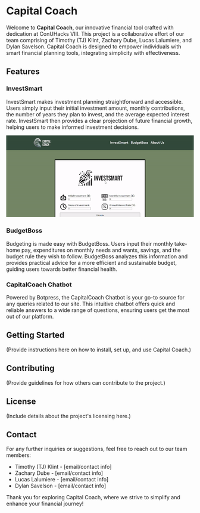 # Capital Coach

Welcome to **Capital Coach**, our innovative financial tool crafted with dedication at ConUHacks VIII. This project is a collaborative effort of our team comprising of Timothy (TJ) Klint, Zachary Dube, Lucas Lalumiere, and Dylan Savelson. Capital Coach is designed to empower individuals with smart financial planning tools, integrating simplicity with effectiveness.

## Features

### InvestSmart
InvestSmart makes investment planning straightforward and accessible. Users simply input their initial investment amount, monthly contributions, the number of years they plan to invest, and the average expected interest rate. InvestSmart then provides a clear projection of future financial growth, helping users to make informed investment decisions.

![InvestSmart Demo](./assets/gifs/InvestSmart.gif)

### BudgetBoss
Budgeting is made easy with BudgetBoss. Users input their monthly take-home pay, expenditures on monthly needs and wants, savings, and the budget rule they wish to follow. BudgetBoss analyzes this information and provides practical advice for a more efficient and sustainable budget, guiding users towards better financial health.

### CapitalCoach Chatbot
Powered by Botpress, the CapitalCoach Chatbot is your go-to source for any queries related to our site. This intuitive chatbot offers quick and reliable answers to a wide range of questions, ensuring users get the most out of our platform.

## Getting Started
(Provide instructions here on how to install, set up, and use Capital Coach.)

## Contributing
(Provide guidelines for how others can contribute to the project.)

## License
(Include details about the project's licensing here.)

## Contact
For any further inquiries or suggestions, feel free to reach out to our team members:
- Timothy (TJ) Klint - [email/contact info]
- Zachary Dube - [email/contact info]
- Lucas Lalumiere - [email/contact info]
- Dylan Savelson - [email/contact info]

Thank you for exploring Capital Coach, where we strive to simplify and enhance your financial journey!
